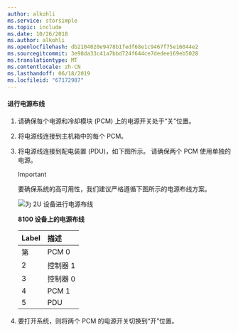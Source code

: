 ```yaml
---
author: alkohli
ms.service: storsimple
ms.topic: include
ms.date: 10/26/2018
ms.author: alkohli
ms.openlocfilehash: db2104020e9478b1fedf68e1c9467f75e16044e2
ms.sourcegitcommit: 3e98da33c41a7bbd724f644ce7dedee169eb5028
ms.translationtype: MT
ms.contentlocale: zh-CN
ms.lasthandoff: 06/18/2019
ms.locfileid: "67172987"
---
```

#### <a name="to-cable-for-power"></a>进行电源布线
1. 请确保每个电源和冷却模块 (PCM) 上的电源开关处于“关”位置。
2. 将电源线连接到主机箱中的每个 PCM。
3. 将电源线连接到配电装置 (PDU)，如下图所示。 请确保两个 PCM 使用单独的电源。
   
   > [!IMPORTANT]
   > 要确保系统的高可用性，我们建议严格遵循下图所示的电源布线方案。 
   > 
   > 
   
    ![为 2U 设备进行电源布线](./media/storsimple-cable-8100-for-power/HCSCableYour2UDeviceforPower.png)
   
    **8100 设备上的电源布线**
   
   | Label | 描述 |
   |:--- |:--- |
   | 第 |PCM 0 |
   | 2 |控制器 1 |
   | 3 |控制器 0 |
   | 4 |PCM 1 |
   | 5 |PDU |
4. 要打开系统，则将两个 PCM 的电源开关切换到“开”位置。

